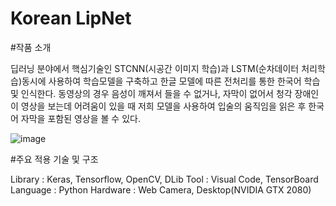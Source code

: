 # Korean LipNet

#작품 소개

딥러닝 분야에서 핵심기술인 STCNN(시공간 이미지 학습)과 LSTM(순차데이터 처리학습)동시에 사용하여 학습모델을 구축하고 한글 모델에 따른 전처리를 통한 한국어 학습 및 인식한다. 동영상의 경우 음성이 깨져서 들을 수 없거나, 자막이 없어서 청각 장애인이 영상을 보는데 어려움이 있을 때 저희 모델을 사용하여 입술의 움직임을 읽은 후 한국어 자막을 포함된 영상을 볼 수 있다.

![image](https://user-images.githubusercontent.com/32935365/58874826-c8cce180-8704-11e9-9526-d406882d5e20.png)

#주요 적용 기술 및 구조

Library : Keras, Tensorflow, OpenCV, DLib
Tool : Visual Code, TensorBoard
Language : Python
Hardware : Web Camera, Desktop(NVIDIA GTX 2080)
